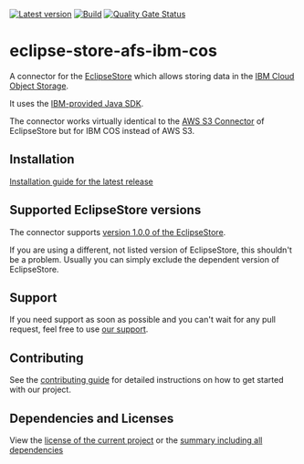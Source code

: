 [![Latest version](https://img.shields.io/maven-central/v/software.xdev/eclipse-store-afs-ibm-cos?logo=apache%20maven)](https://mvnrepository.com/artifact/software.xdev/eclipse-store-afs-ibm-cos)
[![Build](https://img.shields.io/github/actions/workflow/status/xdev-software/eclipse-store-afs-ibm-cos/checkBuild.yml?branch=develop)](https://github.com/xdev-software/eclipse-store-afs-ibm-cos/actions/workflows/checkBuild.yml?query=branch%3Adevelop)
[![Quality Gate Status](https://sonarcloud.io/api/project_badges/measure?project=xdev-software_eclipse-store-afs-ibm-cos&metric=alert_status)](https://sonarcloud.io/dashboard?id=xdev-software_eclipse-store-afs-ibm-cos)

# eclipse-store-afs-ibm-cos

A connector for the [EclipseStore](https://eclipsestore.io/) which allows storing data in the [IBM Cloud Object Storage](https://www.ibm.com/cloud/object-storage).

It uses the [IBM-provided Java SDK](https://github.com/IBM/ibm-cos-sdk-java).

The connector works virtually identical to the [AWS S3 Connector](https://docs.eclipsestore.io/manual/storage/storage-targets/blob-stores/aws-s3.html) of EclipseStore but for IBM COS instead of AWS S3.

## Installation

[Installation guide for the latest release](https://github.com/xdev-software/eclipse-store-afs-ibm-cos/releases/latest#Installation)

## Supported EclipseStore versions

The connector supports [version 1.0.0 of the EclipseStore](https://central.sonatype.com/artifact/org.eclipse.store/storage-embedded/01.00.00).

If you are using a different, not listed version of EclipseStore, this shouldn't be a problem.
Usually you can simply exclude the dependent version of EclipseStore.

## Support

If you need support as soon as possible and you can't wait for any pull request, feel free to
use [our support](https://xdev.software/en/services/support).

## Contributing

See the [contributing guide](./CONTRIBUTING.md) for detailed instructions on how to get started with our project.

## Dependencies and Licenses

View the [license of the current project](LICENSE) or
the [summary including all dependencies](https://xdev-software.github.io/eclipse-store-afs-ibm-cos/dependencies/)

